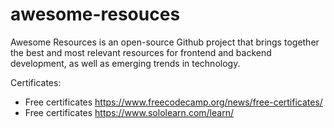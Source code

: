 # awesome-resouces
Awesome Resources is an open-source Github project that brings together the best and most relevant resources for frontend and backend development, as well as emerging trends in technology.


Certificates:
- Free certificates https://www.freecodecamp.org/news/free-certificates/
- Free certificates https://www.sololearn.com/learn/
